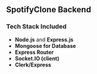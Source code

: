 ## SpotifyClone Backend

### Tech Stack Included
- **Node.js** and **Express.js**  
- **Mongoose for Database**  
- **Express Router**  
- **Socket\.IO (client)**  
- **Clerk/Express**
